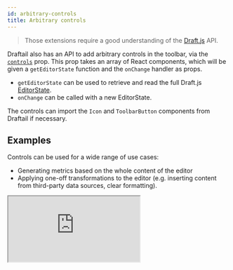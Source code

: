 ```yaml
---
id: arbitrary-controls
title: Arbitrary controls
---
```


> Those extensions require a good understanding of the [Draft.js](https://draftjs.org/) API.

Draftail also has an API to add arbitrary controls in the toolbar, via the [`controls`](API.md#controls-docs-arbitrary-controls) prop. This prop takes an array of React components, which will be given a `getEditorState` function and the `onChange` handler as props.

- `getEditorState` can be used to retrieve and read the full Draft.js [EditorState](https://draftjs.org/docs/api-reference-editor-state).
- `onChange` can be called with a new EditorState.

The controls can import the `Icon` and `ToolbarButton` components from Draftail if necessary.

## Examples

Controls can be used for a wide range of use cases:

- Generating metrics based on the whole content of the editor
- Applying one-off transformations to the editor (e.g. inserting content from third-party data sources, clear formatting).

<iframe src="https://demo.draftail.org/storybook/iframe.html?id=docs--controls" class="iframe iframe--docs-200"></iframe>
